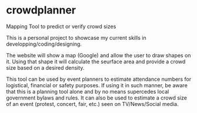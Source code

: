 # crowdplanner

Mapping Tool to predict or verify crowd sizes

This is a personal project to showcase my current skills in developping/coding/designing.

The website will show a map (Google) and allow the user to draw shapes on it.
Using that shape it will calculate the seurface area and provide a crowd size based on a desired density.

This tool can be used by event planners to estimate attendance numbers for logistical, financial or safety purposes. If using it
in such manner, be aware that this is a planning tool alone and by no means supercedes local government bylaws and rules.
It can also be used to estimate a crowd size of an event (protest, concert, fair, etc.) seen on TV/News/Social media.
